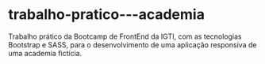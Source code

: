 # trabalho-pratico---academia
Trabalho prático da Bootcamp de FrontEnd da IGTI, com as tecnologias Bootstrap e SASS, para o desenvolvimento de uma aplicação responsiva de uma academia fictícia.
